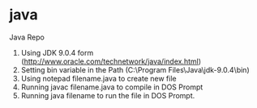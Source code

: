 # java
Java Repo

1. Using JDK 9.0.4 form (http://www.oracle.com/technetwork/java/index.html)
2. Setting bin variable in the Path (C:\Program Files\Java\jdk-9.0.4\bin)
3. Using notepad filename.java to create new file
4. Running javac filename.java to compile in DOS Prompt
5. Running java filename to run the file in DOS Prompt.
  


